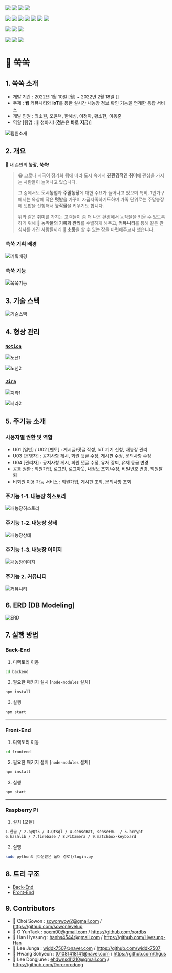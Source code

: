 <img src="https://img.shields.io/badge/REACT-17.0.0-76B900?style=for-the-badge&logo=react&logoColor=white"/> <img src="https://img.shields.io/badge/REDUX-4.1.2-76B900?style=for-the-badge&logo=redux&logoColor=white"/> <img src="https://img.shields.io/badge/MATERIAL UI-5.2.8-76B900?style=for-the-badge&logo=mui&logoColor=white"/> <img src="https://img.shields.io/badge/STYLED COMPONENTS-5.3.3-76B900?style=for-the-badge&logo=styledcomponents&logoColor=white"/>

<img src="https://img.shields.io/badge/NODE.JS-16.13.2-93b023?&style=for-the-badge&logo=node.js&logoColor=white"/> <img src="https://img.shields.io/badge/SWAGGER-6.1.0-93b023?&style=for-the-badge&logo=swagger&logoColor=white"/> <img src="https://img.shields.io/badge/jwt-8.5.1-93b023?&style=for-the-badge&logo=&logoColor=white"/> <img src="https://img.shields.io/badge/EXPRESS.JS-4.17.1-93b023?&style=for-the-badge&logo=express&logoColor=white"/> <img src="https://img.shields.io/badge/mybatis-0.6.5-93b023?&style=for-the-badge&logo=&logoColor=white"/> <img src="https://img.shields.io/badge/cors-2.8.5-93b023?&style=for-the-badge&logo=&logoColor=white"/> <img src="https://img.shields.io/badge/multer-1.4.4-93b023?&style=for-the-badge&logo=&logoColor=white"/>

<img src="https://img.shields.io/badge/qt-5.0.0-93b023?&style=for-the-badge&logo=qt&logoColor=white"/> <img src="https://img.shields.io/badge/raspberry pi-4.0.0-93b023?&style=for-the-badge&logo=raspberrypi&logoColor=white"/> <img src="https://img.shields.io/badge/linux-11.0.0-93b023?&style=for-the-badge&logo=linux&logoColor=white"/>

<img src="https://img.shields.io/badge/MYSQL-8.0.28-93b023?&style=for-the-badge&logo=mysql&logoColor=white"/> <img src="https://img.shields.io/badge/docker-20.10.12-93b023?&style=for-the-badge&logo=docker&logoColor=white"/> <img src="https://img.shields.io/badge/jenkins-2.319.2-93b023?&style=for-the-badge&logo=jenkins&logoColor=white"/> 



#  🥕 쑥쑥
## 1. 쑥쑥 소개

- 개발 기간 : 2022년 1월 10일 [월] ~ 2022년 2월 18일 []
- 주제 : **웹** 커뮤니티와 **IoT**를 통한 실시간 내농장 정보 확인 기능을 연계한 통합 서비스
- 개발 인원 : 최소원, 오윤택, 한혜성, 이정아, 황소현, 이동준
- 역할 [팀명 : 👖 청바지! (**청**춘은 **바**로 **지**금)]

![팀원소개](Outputs/README.assets/팀원소개.png)





## 2. 개요

🥕 내 손안의 **농장,** **쑥쑥!**

> 😷 코로나 시국이 장기화 됨에 따라 도시 속에서 **친환경적인 취미**에 관심을 가지는 사람들이 늘어나고 있습니다.
>
> 그 중에서도 **도시농업**과 **주말농장**에 대한 수요가 늘어나고 있으며 특히, 1인가구에서는 옥상에 작은 **텃밭**을 가꾸어
> 자급자족하기도하며 가족 단위로는 주말농장에 텃밭을 신청해서 **농작물**을 키우기도 합니다.
>
> 위와 같은 취미를 가지는 고객들이 좀 더 나은 환경에서 농작물을 키울 수 있도록 하기 위해 📝 **농작물의 기록과 관리**를
> 수월하게 해주고, **커뮤니티**를 통해 같은 관심사를 가진 사람들끼리 💬 **소통**을 할 수 있는 장을 마련해주고자 했습니다.



### 쑥쑥 기획 배경

![기획배경](Outputs/README.assets/기획배경.png)



### 쑥쑥 기능

![쑥쑥기능](Outputs/README.assets/쑥쑥기능.png)





## 3. 기술 스택

![기술스택](Outputs/README.assets/기술스택.png)





## 4. 형상 관리

### [`Notion`](https://www.notion.so/5934c5579cec4460818bad76641363d0?v=700fdcd203754c4088ba9a5bd50e91aa)

![노션1](Outputs/README.assets/노션1.png)

![노션2](Outputs/README.assets/노션2.png)



### [`Jira`](https://www.notion.so/JIRA-1d2c1288517c45719a3fc98346f8d153)

![지라1](Outputs/README.assets/지라1.png)

![지라2](Outputs/README.assets/지라2.png)





## 5. 주기능 소개

### 사용자별 권한 및 역할

- U01 [일반] / U02 [멘토] : 게시글/댓글 작성, IoT 기기 신청, 내농장 관리
- U03 [운영자] : 공지사항 게시, 회원 댓글 수정, 게시판 수정, 문의사항 수정
- U04 [관리자] : 공지사항 게시, 회원 댓글 수정, 유저 강퇴, 유저 등급 변경
- 공통 권한 : 회원가입, 로그인, 로그아웃, 내정보 조회/수정, 비밀번호 변경, 회원탈퇴
- 비회원 이용 가능 서비스 : 회원가입, 게시판 조회, 문의사항 조회



### 주기능 1-1. 내농장 히스토리

![내농장히스토리](Outputs/README.assets/내농장히스토리.png)



### 주기능 1-2. 내농장 상태

![내농장상태](Outputs/README.assets/내농장상태.png)



### 주기능 1-3. 내농장 이미지

![내농장이미지](Outputs/README.assets/내농장이미지.png)



### 주기능 2. 커뮤니티

![커뮤니티](Outputs/README.assets/커뮤니티.png)





## 6. ERD [DB Modeling]

![ERD](Outputs/README.assets/ERD.png)





## 7. 실행 방법

### Back-End

1. 디렉토리 이동

```bash
cd backend
```



2. 필요한 패키지 설치 [`node-modules` 설치]

```bash
npm install
```



3. 실행

```bash
npm start
```

---



### Front-End

1. 디렉토리 이동

```bash
cd frontend
```



2. 필요한 패키지 설치 [`node-modules` 설치]

```bash
npm install
```



3. 실행

```bash
npm start
```

---



### Raspberry Pi

1. 설치 [모듈]

```bash
1.한글 / 2.pyQt5 / 3.Qtsql / 4.senseHat, senseEmu  / 5.bcrypt
6.hashlib / 7.firebase / 8.PiCamera / 9.matchbox-keyboard
```



2. 실행

```bash
sudo python3 [다운받은 폴더 경로]/login.py
```





## 8. 트리 구조

- [Back-End](Outputs/FileTree/백엔드파일구조.md)
- [Front-End](Outputs/FileTree/프론트엔드파일구조.md)





## 9. Contributors

- 🦆 Choi Sowon : sowonwow2@gmail.com / https://github.com/sowonlevelup
- 🐫 O YunTaek : xoem00@gmail.com / https://github.com/xordbs
- 🐹 Han Hyesung : hanhs4544@gmail.com / https://github.com/Hyesung-Han
- 🐸 Lee Junga : wjddk7507@naver.com / https://github.com/wjddk7507
- 🐂 Hwang Sohyeon : t01081418141@naver.com / https://github.com/thgus
- 🦍 Lee Dongjune : ehdwnsdl1210@gmail.com / https://github.com/Dorororodong
